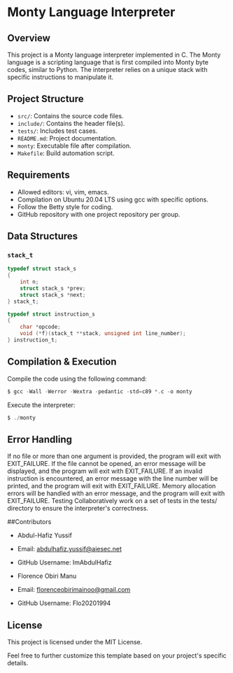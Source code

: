 # Monty Language Interpreter

## Overview

This project is a Monty language interpreter implemented in C.
The Monty language is a scripting language that is first compiled into Monty byte codes,
similar to Python. The interpreter relies on a unique stack with specific instructions to manipulate it.

## Project Structure

- `src/`: Contains the source code files.
- `include/`: Contains the header file(s).
- `tests/`: Includes test cases.
- `README.md`: Project documentation.
- `monty`: Executable file after compilation.
- `Makefile`: Build automation script.

## Requirements

- Allowed editors: vi, vim, emacs.
- Compilation on Ubuntu 20.04 LTS using gcc with specific options.
- Follow the Betty style for coding.
- GitHub repository with one project repository per group.

## Data Structures

### `stack_t`

```c
typedef struct stack_s
{
    int n;
    struct stack_s *prev;
    struct stack_s *next;
} stack_t;

typedef struct instruction_s
{
    char *opcode;
    void (*f)(stack_t **stack, unsigned int line_number);
} instruction_t;
```
## Compilation & Execution
Compile the code using the following command:
```c
$ gcc -Wall -Werror -Wextra -pedantic -std=c89 *.c -o monty
```
Execute the interpreter:
```c
$ ./monty
```

## Error Handling
If no file or more than one argument is provided, the program will exit with EXIT_FAILURE.
If the file cannot be opened, an error message will be displayed, and the program will exit with EXIT_FAILURE.
If an invalid instruction is encountered, an error message with the line number will be printed, and the program will exit with EXIT_FAILURE.
Memory allocation errors will be handled with an error message, and the program will exit with EXIT_FAILURE.
Testing
Collaboratively work on a set of tests in the tests/ directory to ensure the interpreter's correctness.

##Contributors
- Abdul-Hafiz Yussif
- Email: abdulhafiz.yussif@aiesec.net
- GitHub Username: ImAbdulHafiz

- Florence Obiri Manu
- Email: florenceobirimainoo@gmail.com
- GitHub Username: Flo20201994

## License
This project is licensed under the MIT License.

Feel free to further customize this template based on your project's specific details.
